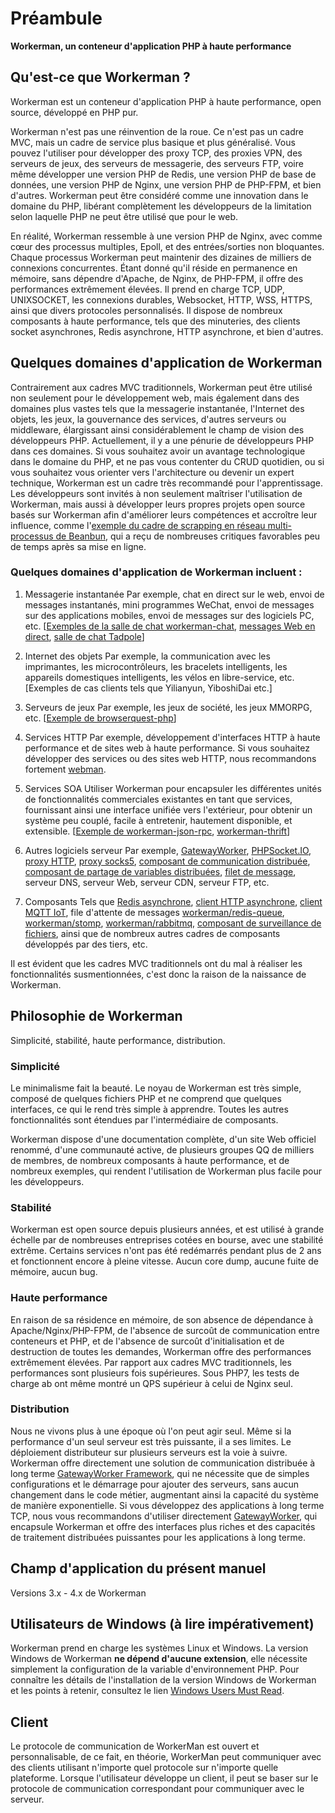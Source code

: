 # Préambule

**Workerman, un conteneur d'application PHP à haute performance**

## Qu'est-ce que Workerman ?
Workerman est un conteneur d'application PHP à haute performance, open source, développé en PHP pur.

Workerman n'est pas une réinvention de la roue. Ce n'est pas un cadre MVC, mais un cadre de service plus basique et plus généralisé. Vous pouvez l'utiliser pour développer des proxy TCP, des proxies VPN, des serveurs de jeux, des serveurs de messagerie, des serveurs FTP, voire même développer une version PHP de Redis, une version PHP de base de données, une version PHP de Nginx, une version PHP de PHP-FPM, et bien d'autres. Workerman peut être considéré comme une innovation dans le domaine du PHP, libérant complètement les développeurs de la limitation selon laquelle PHP ne peut être utilisé que pour le web.

En réalité, Workerman ressemble à une version PHP de Nginx, avec comme cœur des processus multiples, Epoll, et des entrées/sorties non bloquantes. Chaque processus Workerman peut maintenir des dizaines de milliers de connexions concurrentes. Étant donné qu'il réside en permanence en mémoire, sans dépendre d'Apache, de Nginx, de PHP-FPM, il offre des performances extrêmement élevées. Il prend en charge TCP, UDP, UNIXSOCKET, les connexions durables, Websocket, HTTP, WSS, HTTPS, ainsi que divers protocoles personnalisés. Il dispose de nombreux composants à haute performance, tels que des minuteries, des clients socket asynchrones, Redis asynchrone, HTTP asynchrone, et bien d'autres.

## Quelques domaines d'application de Workerman
Contrairement aux cadres MVC traditionnels, Workerman peut être utilisé non seulement pour le développement web, mais également dans des domaines plus vastes tels que la messagerie instantanée, l'Internet des objets, les jeux, la gouvernance des services, d'autres serveurs ou middleware, élargissant ainsi considérablement le champ de vision des développeurs PHP. Actuellement, il y a une pénurie de développeurs PHP dans ces domaines. Si vous souhaitez avoir un avantage technologique dans le domaine du PHP, et ne pas vous contenter du CRUD quotidien, ou si vous souhaitez vous orienter vers l'architecture ou devenir un expert technique, Workerman est un cadre très recommandé pour l'apprentissage. Les développeurs sont invités à non seulement maîtriser l'utilisation de Workerman, mais aussi à développer leurs propres projets open source basés sur Workerman afin d'améliorer leurs compétences et accroître leur influence, comme l'[exemple du cadre de scrapping en réseau multi-processus de Beanbun](https://github.com/kiddyuchina/Beanbun), qui a reçu de nombreuses critiques favorables peu de temps après sa mise en ligne.

### Quelques domaines d'application de Workerman incluent :

1. Messagerie instantanée
   Par exemple, chat en direct sur le web, envoi de messages instantanés, mini programmes WeChat, envoi de messages sur des applications mobiles, envoi de messages sur des logiciels PC, etc.
   [[Exemples de la salle de chat workerman-chat](https://www.workerman.net/workerman-chat), [messages Web en direct](https://www.workerman.net/web-sender), [salle de chat Tadpole](https://www.workerman.net/workerman-todpole)]

2. Internet des objets
   Par exemple, la communication avec les imprimantes, les microcontrôleurs, les bracelets intelligents, les appareils domestiques intelligents, les vélos en libre-service, etc.
   [Exemples de cas clients tels que Yilianyun, YiboshiDai etc.]

3. Serveurs de jeux
   Par exemple, les jeux de société, les jeux MMORPG, etc.
   [[Exemple de browserquest-php](https://www.workerman.net/browserquest)]

4. Services HTTP
   Par exemple, développement d'interfaces HTTP à haute performance et de sites web à haute performance. Si vous souhaitez développer des services ou des sites web HTTP, nous recommandons fortement [webman](https://github.com/walkor/webman).

5. Services SOA
   Utiliser Workerman pour encapsuler les différentes unités de fonctionnalités commerciales existantes en tant que services, fournissant ainsi une interface unifiée vers l'extérieur, pour obtenir un système peu couplé, facile à entretenir, hautement disponible, et extensible.
   [[Exemple de workerman-json-rpc](https://github.com/walkor/workerman-jsonrpc), [workerman-thrift](https://github.com/walkor/workerman-thrift)]

6. Autres logiciels serveur
   Par exemple, [GatewayWorker](https://www.workerman.net/doc/gateway-worker), [PHPSocket.IO](https://www.workerman.net/phpsocket_io), [proxy HTTP](https://github.com/walkor/php-http-proxy), [proxy socks5](https://github.com/walkor/php-socks5), [composant de communication distribuée](https://github.com/walkor/Channel), [composant de partage de variables distribuées](https://github.com/walkor/GlobalData), [filet de message](https://github.com/walkor/workerman-queue), serveur DNS, serveur Web, serveur CDN, serveur FTP, etc.

7. Composants
   Tels que [Redis asynchrone](components/workerman-redis.md), [client HTTP asynchrone](components/workerman-http-client.md), [client MQTT IoT](components/workerman-mqtt.md), file d'attente de messages [workerman/redis-queue](components/workerman-redis-queue.md), [workerman/stomp](components/workerman-stomp.md), [workerman/rabbitmq](components/workerman-rabbitmq.md), [composant de surveillance de fichiers](components/file-monitor.md), ainsi que de nombreux autres cadres de composants développés par des tiers, etc.

Il est évident que les cadres MVC traditionnels ont du mal à réaliser les fonctionnalités susmentionnées, c'est donc la raison de la naissance de Workerman.

## Philosophie de Workerman
Simplicité, stabilité, haute performance, distribution.

### **Simplicité**
Le minimalisme fait la beauté. Le noyau de Workerman est très simple, composé de quelques fichiers PHP et ne comprend que quelques interfaces, ce qui le rend très simple à apprendre. Toutes les autres fonctionnalités sont étendues par l'intermédiaire de composants.

Workerman dispose d'une documentation complète, d'un site Web officiel renommé, d'une communauté active, de plusieurs groupes QQ de milliers de membres, de nombreux composants à haute performance, et de nombreux exemples, qui rendent l'utilisation de Workerman plus facile pour les développeurs.

### **Stabilité**
Workerman est open source depuis plusieurs années, et est utilisé à grande échelle par de nombreuses entreprises cotées en bourse, avec une stabilité extrême. Certains services n'ont pas été redémarrés pendant plus de 2 ans et fonctionnent encore à pleine vitesse. Aucun core dump, aucune fuite de mémoire, aucun bug.

### **Haute performance**
En raison de sa résidence en mémoire, de son absence de dépendance à Apache/Nginx/PHP-FPM, de l'absence de surcoût de communication entre conteneurs et PHP, et de l'absence de surcoût d'initialisation et de destruction de toutes les demandes, Workerman offre des performances extrêmement élevées. Par rapport aux cadres MVC traditionnels, les performances sont plusieurs fois supérieures. Sous PHP7, les tests de charge ab ont même montré un QPS supérieur à celui de Nginx seul.

### **Distribution**
Nous ne vivons plus à une époque où l'on peut agir seul. Même si la performance d'un seul serveur est très puissante, il a ses limites. Le déploiement distributeur sur plusieurs serveurs est la voie à suivre. Workerman offre directement une solution de communication distribuée à long terme [GatewayWorker Framework](https://doc2.workerman.net), qui ne nécessite que de simples configurations et le démarrage pour ajouter des serveurs, sans aucun changement dans le code métier, augmentant ainsi la capacité du système de manière exponentielle. Si vous développez des applications à long terme TCP, nous vous recommandons d'utiliser directement [GatewayWorker](https://doc2.workerman.net), qui encapsule Workerman et offre des interfaces plus riches et des capacités de traitement distribuées puissantes pour les applications à long terme.

## Champ d'application du présent manuel
Versions 3.x - 4.x de Workerman

## Utilisateurs de Windows (à lire impérativement)
Workerman prend en charge les systèmes Linux et Windows. La version Windows de Workerman **ne dépend d'aucune extension**, elle nécessite simplement la configuration de la variable d'environnement PHP. Pour connaître les détails de l'installation de la version Windows de Workerman et les points à retenir, consultez le lien [Windows Users Must Read](https://www.workerman.net/windows).

## Client
Le protocole de communication de WorkerMan est ouvert et personnalisable, de ce fait, en théorie, WorkerMan peut communiquer avec des clients utilisant n'importe quel protocole sur n'importe quelle plateforme. Lorsque l'utilisateur développe un client, il peut se baser sur le protocole de communication correspondant pour communiquer avec le serveur.



